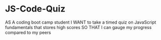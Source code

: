 # JS-Code-Quiz
AS A coding boot camp student
I WANT to take a timed quiz on JavaScript fundamentals that stores high scores
SO THAT I can gauge my progress compared to my peers




